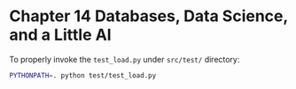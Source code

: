 # Chapter 14 Databases, Data Science, and a Little AI

To properly invoke the `test_load.py` under `src/test/` directory:

```bash
PYTHONPATH=. python test/test_load.py
```
